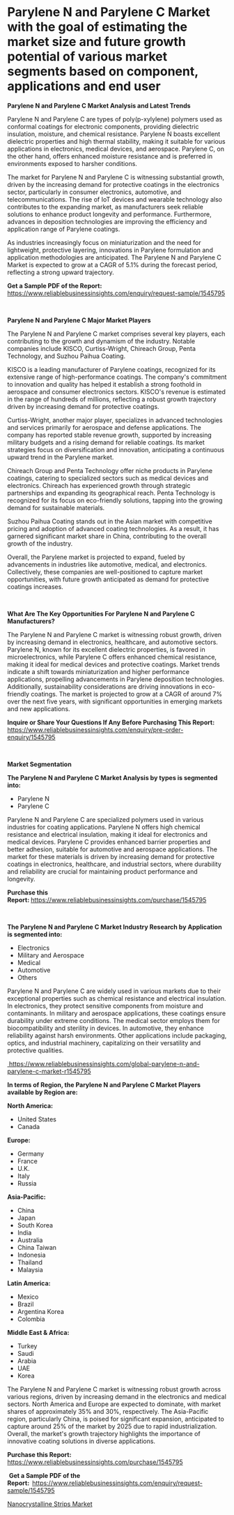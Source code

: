 <p><h1>Parylene N and Parylene C Market with the goal of estimating the market size and future growth potential of various market segments based on component, applications and end user</h1></p><p><strong>Parylene N and Parylene C Market Analysis and Latest Trends</strong></p>
<p><p>Parylene N and Parylene C are types of poly(p-xylylene) polymers used as conformal coatings for electronic components, providing dielectric insulation, moisture, and chemical resistance. Parylene N boasts excellent dielectric properties and high thermal stability, making it suitable for various applications in electronics, medical devices, and aerospace. Parylene C, on the other hand, offers enhanced moisture resistance and is preferred in environments exposed to harsher conditions.</p><p>The market for Parylene N and Parylene C is witnessing substantial growth, driven by the increasing demand for protective coatings in the electronics sector, particularly in consumer electronics, automotive, and telecommunications. The rise of IoT devices and wearable technology also contributes to the expanding market, as manufacturers seek reliable solutions to enhance product longevity and performance. Furthermore, advances in deposition technologies are improving the efficiency and application range of Parylene coatings.</p><p>As industries increasingly focus on miniaturization and the need for lightweight, protective layering, innovations in Parylene formulation and application methodologies are anticipated. The Parylene N and Parylene C Market is expected to grow at a CAGR of 5.1% during the forecast period, reflecting a strong upward trajectory.</p></p>
<p><strong>Get a Sample PDF of the Report:&nbsp;</strong> <a href="https://www.reliablebusinessinsights.com/enquiry/request-sample/1545795?utm_campaign=2250&utm_medium=2&utm_source=Github&utm_content=ia&utm_term=01022025&utm_id=parylene-n-and-parylene-c">https://www.reliablebusinessinsights.com/enquiry/request-sample/1545795</a></p>
<p>&nbsp;</p>
<p><strong>Parylene N and Parylene C Major Market Players</strong></p>
<p><p>The Parylene N and Parylene C market comprises several key players, each contributing to the growth and dynamism of the industry. Notable companies include KISCO, Curtiss-Wright, Chireach Group, Penta Technology, and Suzhou Paihua Coating. </p><p>KISCO is a leading manufacturer of Parylene coatings, recognized for its extensive range of high-performance coatings. The company's commitment to innovation and quality has helped it establish a strong foothold in aerospace and consumer electronics sectors. KISCO's revenue is estimated in the range of hundreds of millions, reflecting a robust growth trajectory driven by increasing demand for protective coatings.</p><p>Curtiss-Wright, another major player, specializes in advanced technologies and services primarily for aerospace and defense applications. The company has reported stable revenue growth, supported by increasing military budgets and a rising demand for reliable coatings. Its market strategies focus on diversification and innovation, anticipating a continuous upward trend in the Parylene market.</p><p>Chireach Group and Penta Technology offer niche products in Parylene coatings, catering to specialized sectors such as medical devices and electronics. Chireach has experienced growth through strategic partnerships and expanding its geographical reach. Penta Technology is recognized for its focus on eco-friendly solutions, tapping into the growing demand for sustainable materials.</p><p>Suzhou Paihua Coating stands out in the Asian market with competitive pricing and adoption of advanced coating technologies. As a result, it has garnered significant market share in China, contributing to the overall growth of the industry.</p><p>Overall, the Parylene market is projected to expand, fueled by advancements in industries like automotive, medical, and electronics. Collectively, these companies are well-positioned to capture market opportunities, with future growth anticipated as demand for protective coatings increases.</p></p>
<p>&nbsp;</p>
<p><strong>What Are The Key Opportunities For Parylene N and Parylene C Manufacturers?</strong></p>
<p><p>The Parylene N and Parylene C market is witnessing robust growth, driven by increasing demand in electronics, healthcare, and automotive sectors. Parylene N, known for its excellent dielectric properties, is favored in microelectronics, while Parylene C offers enhanced chemical resistance, making it ideal for medical devices and protective coatings. Market trends indicate a shift towards miniaturization and higher performance applications, propelling advancements in Parylene deposition technologies. Additionally, sustainability considerations are driving innovations in eco-friendly coatings. The market is projected to grow at a CAGR of around 7% over the next five years, with significant opportunities in emerging markets and new applications.</p></p>
<p><strong>Inquire or Share Your Questions If Any Before Purchasing This Report:</strong> <a href="https://www.reliablebusinessinsights.com/enquiry/pre-order-enquiry/1545795?utm_campaign=2250&utm_medium=2&utm_source=Github&utm_content=ia&utm_term=01022025&utm_id=parylene-n-and-parylene-c">https://www.reliablebusinessinsights.com/enquiry/pre-order-enquiry/1545795</a></p>
<p>&nbsp;</p>
<p><strong>Market Segmentation</strong></p>
<p><strong>The Parylene N and Parylene C Market Analysis by types is segmented into:</strong></p>
<p><ul><li>Parylene N</li><li>Parylene C</li></ul></p>
<p><p>Parylene N and Parylene C are specialized polymers used in various industries for coating applications. Parylene N offers high chemical resistance and electrical insulation, making it ideal for electronics and medical devices. Parylene C provides enhanced barrier properties and better adhesion, suitable for automotive and aerospace applications. The market for these materials is driven by increasing demand for protective coatings in electronics, healthcare, and industrial sectors, where durability and reliability are crucial for maintaining product performance and longevity.</p></p>
<p><strong>Purchase this Report:&nbsp;</strong><a href="https://www.reliablebusinessinsights.com/purchase/1545795?utm_campaign=2250&utm_medium=2&utm_source=Github&utm_content=ia&utm_term=01022025&utm_id=parylene-n-and-parylene-c">https://www.reliablebusinessinsights.com/purchase/1545795</a></p>
<p>&nbsp;</p>
<p><strong>The Parylene N and Parylene C Market Industry Research by Application is segmented into:</strong></p>
<p><ul><li>Electronics</li><li>Military and Aerospace</li><li>Medical</li><li>Automotive</li><li>Others</li></ul></p>
<p><p>Parylene N and Parylene C are widely used in various markets due to their exceptional properties such as chemical resistance and electrical insulation. In electronics, they protect sensitive components from moisture and contaminants. In military and aerospace applications, these coatings ensure durability under extreme conditions. The medical sector employs them for biocompatibility and sterility in devices. In automotive, they enhance reliability against harsh environments. Other applications include packaging, optics, and industrial machinery, capitalizing on their versatility and protective qualities.</p></p>
<p><a href="https://www.reliablebusinessinsights.com/global-parylene-n-and-parylene-c-market-r1545795?utm_campaign=2250&utm_medium=2&utm_source=Github&utm_content=ia&utm_term=01022025&utm_id=parylene-n-and-parylene-c">&nbsp;https://www.reliablebusinessinsights.com/global-parylene-n-and-parylene-c-market-r1545795</a></p>
<p><strong>In terms of Region, the Parylene N and Parylene C Market Players available by Region are:</strong></p>
<p>
    <p> <strong> North America: </strong>
        <ul>
            <li>United States</li>
            <li>Canada</li>
        </ul>
        </p> 
    <p> <strong> Europe: </strong>
        <ul>
            <li>Germany</li>
            <li>France</li>
            <li>U.K.</li>
            <li>Italy</li>
            <li>Russia</li>
        </ul>
        </p> 
    <p> <strong> Asia-Pacific: </strong>
        <ul>
            <li>China</li>
            <li>Japan</li>
            <li>South Korea</li>
            <li>India</li>
            <li>Australia</li>
            <li>China Taiwan</li>
            <li>Indonesia</li>
            <li>Thailand</li>
            <li>Malaysia</li>
        </ul>
        </p> 
    <p> <strong> Latin America: </strong>
        <ul>
            <li>Mexico</li>
            <li>Brazil</li>
            <li>Argentina Korea</li>
            <li>Colombia</li>
        </ul>
        </p> 
    <p> <strong> Middle East & Africa: </strong>
        <ul>
            <li>Turkey</li>
            <li>Saudi</li>
            <li>Arabia</li>
            <li>UAE</li>
            <li>Korea</li>
        </ul>
    </p>
    </p>
<p><p>The Parylene N and Parylene C market is witnessing robust growth across various regions, driven by increasing demand in the electronics and medical sectors. North America and Europe are expected to dominate, with market shares of approximately 35% and 30%, respectively. The Asia-Pacific region, particularly China, is poised for significant expansion, anticipated to capture around 25% of the market by 2025 due to rapid industrialization. Overall, the market's growth trajectory highlights the importance of innovative coating solutions in diverse applications.</p></p>
<p><strong>Purchase this Report: </strong><a href="https://www.reliablebusinessinsights.com/purchase/1545795?utm_campaign=2250&utm_medium=2&utm_source=Github&utm_content=ia&utm_term=01022025&utm_id=parylene-n-and-parylene-c">https://www.reliablebusinessinsights.com/purchase/1545795</a></p>
<p>&nbsp;<strong>Get a Sample PDF of the Report:&nbsp;&nbsp;</strong><a href="https://www.reliablebusinessinsights.com/enquiry/request-sample/1545795?utm_campaign=2250&utm_medium=2&utm_source=Github&utm_content=ia&utm_term=01022025&utm_id=parylene-n-and-parylene-c">https://www.reliablebusinessinsights.com/enquiry/request-sample/1545795</a></p>
<p><strong></strong></p>
<p><p><a href="https://github.com/jeastefanowicz7816/Market-Research-Report-List-1/blob/main/nanocrystalline-strips-market.md?utm_campaign=2250&utm_medium=2&utm_source=Github&utm_content=ia&utm_term=01022025&utm_id=parylene-n-and-parylene-c">Nanocrystalline Strips Market</a></p></p>